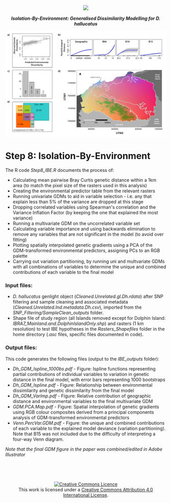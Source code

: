 <p align="center">
  <img src="https://zenodo.org/badge/520347690.svg">
</p>

<p align="center">
<b><i>Isolation-By-Environment: Generalised Dissimilarity Modelling for D. hallucatus</i></b>
</p>
<div align="center">
    <img src="../Figs/Paper_Figure6.png" width="700px"</img> 
</div>


# Step 8: Isolation-By-Environment 

The R code *Step8_IBE.R* documents the process of:
* Calculating mean pairwise Bray Curtis genetic distance within a 1km area (to match the pixel size of the rasters used in this analysis)
* Creating the environmental predictor table from the relevant rasters
* Running univariate GDMs to aid in variable selection - i.e. any that explain less than 5% of the variance are dropped at this stage
* Dropping correlated variables using Spearman's correlation and the Variance Inflation Factor (by keeping the one that explained the most variance)
* Running a multivariate GDM on the uncorrelated variable set
* Calculating variable importance and using backwards elimination to remove any variables that are not significant in the model (to avoid over fitting)
* Plotting spatially interpolated genetic gradients using a PCA of the GDM-transformed environmental predictors, assigning PCs to an RGB palette
* Carrying out variation partitioning, by running uni and multvariate GDMs with all combinations of variables to determine the unique and combined contributions of each variable to the final model


### Input files:
* *D. hallucatus* genlight object (*Cleaned.Unrelated.gl.Dh.rdata*) after SNP filtering and sample cleaning and associated metadata (*Cleaned.Unrelated.Ind.metadata.Dh.csv*), imported from the *SNP_Filtering/SampleClean_outputs* folder.
* Shape file of study region (all Islands removed except for Dolphin Island: *IBRA7_Mainland.and.DolphinIslandOnly.shp*) and rasters (1 km resolution) to test IBE hypotheses in the *Rasters_Shapefiles* folder in the home directory (*.asc* files, specific files documented in code).


### Output files:
This code generates the following files (output to the *IBE_outputs* folder):
* *Dh_GDM_Ispline_1000bs.pdf* - Figure: Ispline functions representing partial contributions of individual variables to variation in genetic distance in the final model, with error bars representing 1000 bootstraps
* *Dh_GDM_Ispline.pdf* - Figure: Relationship between environmental dissimilarity and genetic dissimilarity from the final model
* *Dh_GDM_VarImp.pdf* - Figure: Relative contribution of geographic distance and environmental variables to the final multivariate GDM
* *GDM.PCA.Map.pdf* - Figure: Spatial interpolation of genetic gradients using RGB colour composites derived from a principal components analysis of GDM-transformed environmental predictors
* *Venn.PercVar.GDM.pdf* - Figure: the unique and combined contributions of each variable to the explained model deviance (variation partitioning). Note that B15 was not included due to the difficulty of interpreting a four-way Venn diagram.

*Note that the final GDM figure in the paper was combined/edited in Adobe Illustrator*


&nbsp;

&nbsp;

<div align="center">
<a rel="license" href="http://creativecommons.org/licenses/by/4.0/"><img alt="Creative Commons Licence" style="border-width:0" src="https://i.creativecommons.org/l/by/4.0/88x31.png" /></a><br />This work is licensed under a <a rel="license" href="http://creativecommons.org/licenses/by/4.0/">Creative Commons Attribution 4.0 International License</a>.
</div>
